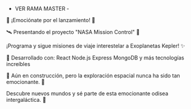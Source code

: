 - VER RAMA MASTER -


🚀 ¡Emociónate por el lanzamiento! 🌌

🛰️ Presentando el proyecto "NASA Mission Control" 🌠

¡Programa y sigue misiones de viaje interestelar a Exoplanetas Kepler! ✨

🔧 Desarrollado con: React Node.js Express MongoDB y más tecnologías increíbles

🚧 Aún en construcción, pero la exploración espacial nunca ha sido tan emocionante. 🚧

Descubre nuevos mundos y sé parte de esta emocionante odisea intergaláctica. 🚀
